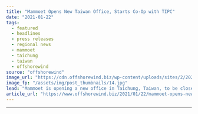```yaml
---
title: "Mammoet Opens New Taiwan Office, Starts Co-Op with TIPC"
date: "2021-01-22"
tags: 
  - featured
  - headlines
  - press releases
  - regional news
  - mammoet
  - taichung
  - taiwan
  - offshorewind
source: "offshorewind"
image_url: "https://cdn.offshorewind.biz/wp-content/uploads/sites/2/2021/01/22111007/Mammoet-Opens-New-Taiwan-Office.jpg"
image_fp: "/assets/img/post_thumbnails/14.jpg"
lead: "Mammoet is opening a new office in Taichung, Taiwan, to be closer to project"
article_url: "https://www.offshorewind.biz/2021/01/22/mammoet-opens-new-taiwan-office-starts-co-op-with-tipc/"
---
```


---
